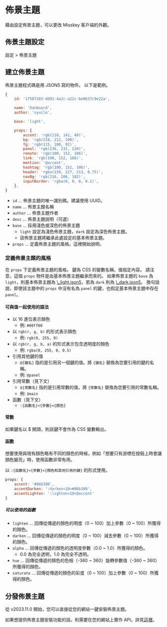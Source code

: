 # 佈景主題

藉由設定佈景主題，可以更改 Misskey 客戶端的外觀。

## 佈景主題設定

設定 > 佈景主題

## 建立佈景主題

佈景主題程式碼是用 JSON5 寫的物件。
以下是範例。

```js
{
	id: '17587283-dd92-4a2c-a22c-be0637c9e22a',

	name: 'Danboard',
	author: 'syuilo',

	base: 'light',

	props: {
		accent: 'rgb(218, 141, 49)',
		bg: 'rgb(218, 212, 190)',
		fg: 'rgb(115, 108, 92)',
		panel: 'rgb(236, 232, 220)',
		renote: 'rgb(100, 152, 106)',
		link: 'rgb(100, 152, 106)',
		mention: '@accent',
		hashtag: 'rgb(100, 152, 106)',
		header: 'rgba(239, 227, 213, 0.75)',
		navBg: 'rgb(216, 206, 182)',
		inputBorder: 'rgba(0, 0, 0, 0.1)',
	},
}

```

- `id` ... 佈景主題的唯一識別碼。建議使用 UUID。
- `name` ... 佈景主題名稱
- `author` ... 佈景主題作者
- `desc` ... 佈景主題説明（可選）
- `base` ... 採用淺色或深色的佈景主題
  - `light` 設定為淺色佈景主題，`dark` 設定為深色佈景主題。
  - 該佈景主題將繼承此處設定的基本佈景主題。
- `props` ... 定義佈景主題的風格。這裡開始說明。

### 定義佈景主題的風格

在 `props` 下定義佈景主題的風格。
鍵為 CSS 的變數名稱，值指定內容。
請注意，這個 `props` 物件是由基本佈景主題繼承而來的。
如果佈景主題的 `base` 為 `light`，則基本佈景主題為 [\\_light.json5][_light.json5]，若為 `dark` 則為 [\\_dark.json5][_dark.json5]。
換句話說，即使該主題中的 `props` 中沒有名為 `panel` 的鍵，也假定基本佈景主題中存在 `panel`。

[_light.json5]: https://github.com/misskey-dev/misskey/blob/develop/packages/frontend/src/themes/_light.json5
[_dark.json5]: https://github.com/misskey-dev/misskey/blob/develop/packages/frontend/src/themes/_dark.json5

#### 可與值一起使用的語法

- 以 16 進位表示顏色
  - 例: `#00ff00`
- 以 `rgb(r, g, b)` 的形式表示顏色
  - 例: `rgb(0, 255, 0)`
- 以 `rgb(r, g, b, a)` 的形式表示包含透明度的顏色
  - 例: `rgba(0, 255, 0, 0.5)`
- 引用其他鍵的值
  - `@{鍵名}` 指的是引用另一個鍵的值。將 `{鍵名}` 替換為您要引用的鍵的名稱。
  - 例: `@panel`
- 引用常數（見下文）
  - `${常數名}` 指的是引用常數的值。將 `{常數名}` 替換為您要引用的常數名稱。
  - 例: `$main`
- 函數（見下文）
  - `:{函數名}<{參數}<{顏色}`

#### 常數

如果鍵名以 $ 開頭，則該鍵不會作為 CSS 變數輸出。

#### 函數

想要使用與現有顏色略有不同的顏色的時候，例如「想要只有游標在按鈕上時會讓顏色變亮」時，使用函數非常有用。

以 `:{函數名}<{參數}<{顏色和其他引用的鍵}` 的形式使用。

```js
props: {
	accent: '#86b300',
	accentDarken: ':darken<10<#86b300',
	accentLighten: ':lighten<10<@accent'
}
```

##### 可以使用的函數

- `lighten` ... 回傳從傳遞的顏色的明度（0 \~ 100）加上參數（0 \~ 100）所獲得的顏色。
- `darken` ... 回傳從傳遞的顏色的明度（0 \~ 100）減去參數（0 \~ 100）所獲得的顏色。
- `alpha` ... 回傳從傳遞的顏色的透明度參數（0.0 \~ 1.0）所獲得的顏色。
  - 0.0 為完全透明，1.0 為完全不透明。
- `hue` ... 回傳從傳遞的顏色的色相（-360 \~ 360）旋轉參數值（-360 \~ 360）所獲得的顏色。
- `saturate` ... 回傳從傳遞的顏色的彩度（0 \~ 100）加上參數（0 \~ 100）所獲得的顏色。

## 分發佈景主題

從 v2023.11.0 開始，您可以直接從您的網站一鍵安裝佈景主題。

如果想提供佈景主題安裝功能的話，則需要在您的網站上實作 API。詳見[這裡](../../for-developers/publish-on-your-website/)。
